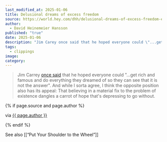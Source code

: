 ```yaml
---
last_modified_at: 2025-01-06
title: Delusional dreams of excess freedom
source: https://world.hey.com/dhh/delusional-dreams-of-excess-freedom-e7507662
author:
  - David Heinemeier Hansson
published: "true"
date: 2025-01-06
description: "Jim Carey once said that he hoped everyone could \"...get rich and famous and do everything they dreamed of so they can see that it is not the answer\". And while I sorta agree, I think the opposite position also has its appeal: That believing in a material fix to the problem of existence dangles a carrot of hope that's depressing to go ..."
tags:
  - clippings
image: 
category:
---
```

> Jim Carrey [once said](https://www.goodreads.com/quotes/1151805-i-think-everybody-should-get-rich-and-famous-and-do) that he hoped everyone could "...get rich and famous and do everything they dreamed of so they can see that it is not the answer". And while I sorta agree, I think the opposite position also has its appeal: That believing in a material fix to the problem of existence dangles a carrot of hope that's depressing to go without.

{% if page.source and page.author %}
  <p>via <a href="{{ page.source }}">{{ page.author }}</a></p>
{% endif %}

See also [[“Put Your Shoulder to the Wheel”]]